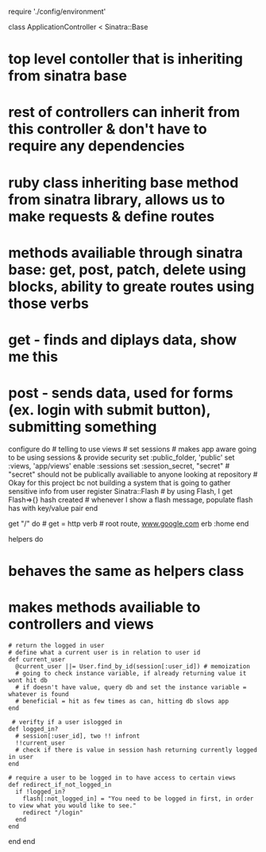require './config/environment'

class ApplicationController < Sinatra::Base
# top level contoller that is inheriting from sinatra base
  # rest of controllers can inherit from this controller & don't have to require any dependencies
# ruby class inheriting base method from sinatra library, allows us to make requests & define routes
# methods availiable through sinatra base: get, post, patch, delete using blocks, ability to greate routes using those verbs
  # get - finds and diplays data, show me this
  # post - sends data, used for forms (ex. login with submit button), submitting something
  
  configure do
    # telling to use views
    # set sessions
      # makes app aware going to be using sessions & provide security
    set :public_folder, 'public'
    set :views, 'app/views'
    enable :sessions
    set :session_secret, "secret"
    # "secret" should not be publically availiable to anyone looking at repository
    # Okay for this project bc not building a system that is going to gather sensitive info from user
    register Sinatra::Flash
    # by using Flash, I get Flash=>{} hash created
      # whenever I show a flash message, populate flash has with key/value pair
  end

  get "/" do
    # get = http verb
    # root route, www.google.com
    erb :home
  end

  helpers do
  # behaves the same as helpers class
  # makes methods availiable to controllers and views
    # return the logged in user
    # define what a current user is in relation to user id
    def current_user
      @current_user ||= User.find_by_id(session[:user_id]) # memoization
      # going to check instance variable, if already returning value it wont hit db
      # if doesn't have value, query db and set the instance variable = whatever is found
      # beneficial = hit as few times as can, hitting db slows app
    end

     # verifty if a user islogged in
    def logged_in?
      # session[:user_id], two !! infront
      !!current_user
      # check if there is value in session hash returning currently logged in user
    end

    # require a user to be logged in to have access to certain views
    def redirect_if_not_logged_in
      if !logged_in?
        flash[:not_logged_in] = "You need to be logged in first, in order to view what you would like to see."
        redirect "/login"
      end
    end

  end
end
